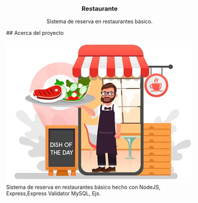 <br />
<p align="center">
 

  <h3 align="center">Restaurante</h3>

  <p align="center">
    Sistema de reserva en restaurantes básico. 
    <br />
    
  </p>
</p>
## Acerca del proyecto

![imagen home](https://github.com/cristianc2ga/Restaurante/blob/master/public/images/home.jpg)
Sistema de reserva en restaurantes básico hecho con NodeJS, Express,Express Validator MySQL, Ejs.